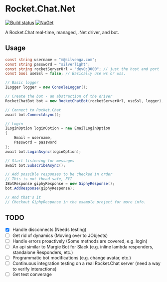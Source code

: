 # Rocket.Chat.Net

[![Build status](https://ci.appveyor.com/api/projects/status/0d4nc078d7dqgj89?svg=true)](https://ci.appveyor.com/project/Silvenga/rocket-chat-net) [![NuGet](https://img.shields.io/nuget/vpre/Rocket.Chat.Net.svg)](https://www.nuget.org/packages/Rocket.Chat.Net/)

A Rocket.Chat real-time, managed, .Net driver, and bot. 

## Usage

```csharp
const string username = "m@silvenga.com";
const string password = "silverlight";
const string rocketServerUrl = "dev0:3000"; // just the host and port
const bool useSsl = false; // Basically use ws or wss.

// Basic logger
ILogger logger = new ConsoleLogger();

// Create the bot - an abstraction of the driver
RocketChatBot bot = new RocketChatBot(rocketServerUrl, useSsl, logger);

// Connect to Rocket.Chat
await bot.ConnectAsync();

// Login
ILoginOption loginOption = new EmailLoginOption
{
    Email = username,
    Password = password
};
await bot.LoginAsync(loginOption);

// Start listening for messages
await bot.SubscribeAsync();

// Add possible responses to be checked in order
// This is not thead safe, FYI 
IBotResponse giphyResponse = new GiphyResponse();
bot.AddResponse(giphyResponse);

// And that's it
// Checkout GiphyResponse in the example project for more info.
```

## TODO

- [X] Handle disconnects (Needs testing)
- [ ] Get rid of dynamics (Moving over to JObjects)
- [ ] Handle errors proactively (Some methods are covered, e.g. login)
- [ ] An api similar to Margie Bot for Slack (e.g. inline lambda responders, standalone Responders, etc.)
- [ ] Programmatic bot modifications (e.g. change avatar, etc.)
- [ ] Continuous integration testing on a real Rocket.Chat server (need a way to verify interactions)
- [ ] Get test converage
